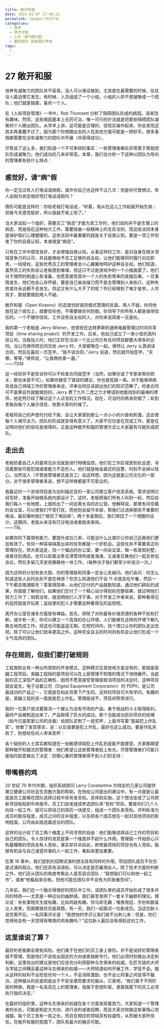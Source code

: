 ```yaml
---
title: 敞开和服
date: 2021-01-07 17:48:22
permalink: /pages/702574/
categories:
  - 技术
  - 技术文档
  - 人件（原书第3版）
  - 第四部分 高效团队养成
tags:
  - 
---
```

# 27 敞开和服

培养有凝聚力的团队并不容易，没人可以保证做到，尤其是在最需要的时候，往往没人能迫使它发生。有时候，人员组成了一个小组，小组的人却不想凝聚成一个团队；他们就是独狼，喜欢一个人。

在《人和项目管理》一书中，Rob Thomsett 分析了阻碍团队形成的病因。读来饶有趣味。然而，这些病因基本上无药可治，唯一可行的疗法就是将那些阻碍团队凝聚的个人踢出团队。从学术上讲，这可能是合理的，但现实操作起来，你会发现这其实再愚蠢不过了。因为那个你想踢出去的人在其他方面可能是一把好手。很多事情都需要在没有凝聚力的团队中开展（并获得成功）。

尽管说了这么多，我们知道一个不可争辩的事实：一些管理者确实非常善于帮助团队形成凝聚力。他们成功的几率非常高。本章，我们会分析一下这种以团队为导向的管理者有些什么特点：

## 感觉好，请“病”假

你一定见过有人打电话请病假，或许你自己也这样干过几次：但是你可曾想过，有人会因为状态很好而打电话请假吗？

情形可能是这样的：你给老板打电话说，“听着，我从在这儿工作起就开始生病；但我今天感觉挺好，所以我就不来上班了。”

当大家谈起一个组织，需要员工“病态”才能为其工作时，他们说的并不是生理上的病态，而是指在这种地方工作，需要扭曲一些精神上的生存法则，而这些法则本身是保护我们心理健康的。这些法则中最重要的就是关于自我认知。要是一项工作伤害了你的自我认知，本身就是“病态”。

只有在工作中感觉良好，才会增强自我认知。从事这样的工作，是对自身在相关领域竞争力的认可，并且能够给予员工足够的自主权，让他们能够同时履行对应职责。一经授权，这些优秀员工的管理者会小心翼翼地呵护这种自主权。他们知道，虽然员工的失败会让老板感到难堪，但这只不过是游戏中的一个小插曲罢了。他们对于偶然的倒退心有准备，也愿意接受其中一个人的失败带来的直接后果。一旦事情发生，他们也会心存怀疑，要是自己亲自操刀而不是去管理别人来执行，这种失败或许永远都不会发生。但这又有什么大不了的呢？你已经做到了唯才是举，人尽其才，那就要做到用人不疑。

敞开和服（Open Kiraono）的态度恰好是防御式管理的反面。用人不疑，你将他放在这个岗位上，就要信任他，不需要做任何防御。你领导下的所有人都是值得信任的。一个不被你信任，工作没有自主权的人，对你来说简直一无是处。

我的第一个老板是 Jerry Wiener，他曾经在达特茅斯的通用电器管理过时间共享项目（time sharing project）的开发工作。后来，他自己成立了一家小型的高科技公司。当我加入时，他们正好在洽谈一个比公司已有任何项目都要大得多的合同。当公司律师把合同交给 Jerry 时，大家都聚在一起。律师让 Jerry 认真阅读合同，然后在最后一页签字。“我不读合同，”Jerry 说道，然后就开始签字。“天哪，等等，”律师说，“让我再检查一遍。”  
——TDM

这一经验并不是告诉你可以不检查合同就签字（当然，如果你请了专家来帮你把关，那也未尝不可）。如果你接受了错误的建议，你也是死路一条。对于能够熟练完成自己领域工作的管理者来说，评审合同应该超出他们的知识范畴了。检查合同可不是靠自负就能做到的。Jerry 费了九牛二虎之力才聘请到他能找到的最棒的律师，他定然已经了解过这个人过去的工作情况。现在，可没时间再来防御了；轮到老板向每个人展示信任、依靠大家的时候了。

老板将自己的声誉托付给下属，会让大家感到那么一点小小的兴奋和刺激。这会使每个人竭尽全力。团队的形成就变得有意义了。大家不仅仅是在完成工作，更是在证明对他们的信任是值得的。正是这种敞开和服的管理方式让大家最有可能形成团队。

## 走出去

老板防着自己人的最常见办法就是进行物理监控。他们在工作区域里到处巡逻，寻找着那些可能犯错或者能力不足的人。他们就是帕金森式的巡警，时刻不会掉以轻心。当然没人（不管是管理者还是员工）会这样想，因为这就是公司文化的一部分。对于很多管理者来说，想不这样做都是不可思议的。

我最近的一个咨询项目是为加利福尼亚的一家公司建立客户信息系统。需求说明已经写好，准备开始做系统内部设计了。这时，老板把我们所有人叫到一起，然后给我们每人一张地图，上面标出了一间远离长岛的办公室。他解释说，那里有间空着的会议室，可以使我们不受打扰，而他则会留守本部，帮我们过滤掉那些不重要的电话。最后嘱咐我们“做完了再回来”。两个多星期后，我们带回了一个很酷的设计。这期间，老板从来没有打过电话或者跑来查岗。  
——TRL

如果你的下属很有能力，要提升成功几率，可能没什么比偶尔让你自己远离他们更加有效了。任何一种容易隔离出来的任务都是一个好机会。这些任务不需要真正的管理存在。把大家送走，找一个偏远的办公室，要一间会议室，租一栋度假别墅，或者住到酒店。也可以趁着淡季去滑雪场所或者海滩。又或者召集他们一起去参加会议，然后多留几天安安静静地一块工作。（每种法子我们都至少听说过一次。）

因为这样的计划有些大胆，你的管理层和同事一定会心生疑问。他们会问：你怎么知道这些人此时此刻不是在神游？你怎么知道他们不会 11 点就去吃午餐，然后一下午都去喝酒聊天？答案很简单，从他们交付的产品就能知道。通过他们耕耘的成果，你就能了解他们。如果他们交付了一个精心设计得到的完整结果，就证明他们努力工作了；倘若没有，就说明他们人浮于事。对于开发工作者来说，那种看得见的监控就是开玩笑；监狱里的犯人才需要这种看得见的监控呢。

离开办公室在诸多方面皆有裨益。首先，排除了对你最有价值资源的各种干扰和打断。或许有一天，你可以建立一个高效的办公环境，人们能够在这样的环境下朝九晚五地完成工作。但这也可能遥遥无期。在短时间内，找个借口让你的团队走出去吧。除了可以让他们效率更高之外，这种完全自主的时间则有机会让他们形成一个士气高昂的团队。

## 存在规则，但我们要打破规则

工程类职业有一种众所周知的开发模式，这种模式在其他地方是没有的，那就是臭鼬工程项目。臭鼬工程指的是项目可以在上层管理不知情的情况下悄悄展开。当底层的员工深信产品的正确性，因而不愿意接受管理层取消项目的决定时，这种项目就会诞生。电子设备公司（Digital Equipment Corporation）的 PDPII，是公司最成功的产品之一，它就是在如此背景下产生的。这样的项目可大有学问。有趣的是，臭鼬工程的另一面就是犯上作乱。管理层说不，项目却照常进行。

我的一位客户尝试着取消一个被认为没有市场的产品。勇于挑战的斗士取得胜利，最终产品被制造出来了。产品取得了巨大的成功。那个没能成功扼杀项目的经理（如今已是那家公司的总裁）给团队定制了一座奖杯，上面书写着“首届犯上作乱奖”。他做了发奖感言，说：以后谁要是犯上作乱，最好也这么成功。要是作乱失败了，别想给任何人带来奖杯：

各个级别的人士其实都知道在一些敏感领域犯上作乱到底能不能接受。大家都期望那种敞开和服式的管理者：他们希望让这些管理者脸上有光，尽管管理者们可能只是临时起意做出了决定：防御心重的管理者得不到人们的支持：

## 带嘴唇的鸡

20 世纪 70 年代中期，组织系统顾问 Larry Constantine 为特定的几家公司提供建立健康公司社会生态圈方面的帮助。在他给公司提出的建议中，有一点就是让最底层员工能够在团队选择过程中具有发言权。具体到实施，这个想法变成了公司把新项目粘贴到中央报亭。员工们自发组成参选团队来“竞标”项目。要是你们几个人向往一起工作，就可以把自己的简历一块提交，组成一个团队来竞标。评判标准为成员的胜任程度，成员之间的互补程度，以及把各个成员放在一起对其他项目的影响程度。公司由此挑选最适合的团队。

这样的设计给了员工两个维度上不同寻常的自由：他们能够选择自己工作的项目和自己的团队。令人惊讶的发现是第一个维度并不起什么作用。管理层一开始担心只有最耀眼的项目会有人竞标，事实却并非如此，即使最烦琐的项目也有人竞标。能够有机会与自己渴望共事的人一起工作，看起来更加重要。

在第 16 章中，我们提到的招聘试演的想法具有同样的作用。项目团队成员不仅仅是试演的观众，他们还具有话语权，可以决定是否雇用此人。除了技术方面的判断之外，他们还从团队的角度考察此人是否适合团队：“我想我们可以和他一起工作”，或者“他看起来合格，但他可能在团队中不会有大的发展空间”。

几年前，我们在一个融合得很好的团队中工作。该团队里的成员开始形成了很多共同的特质——尤其是一种近似的幽默感。我们甚至发明了一套关于幽默的理论。理论说：有些事物天生就有趣，比如鸡就有趣，但马却无趣；嘴唇很逗，手肘和膝盖让人发笑，但肩膀就仅仅是肩膀。有一天，我们一起面试一位新成员。当这位新人说完离开后，一名同事评论道：“我想他的学识让我们挑不出刺儿来：但是，你们觉得他会有一天觉得有嘴唇的鸡有趣吗？”这位新人最后没有得到这份工作。

## 这里谁说了算？

最好的老板都会冒些风险。他们勇于在他们的员工身上冒险。并不是说好的管理者就不管理，而是他们不会给出固定的方向或者独断专行。他们必须时刻做出决定和判断。这里给出的建议是他们应该充分利用那种与生俱来的权威。在匠艺级的大师与学徒之间横亘着这种与生俱来的权威——大师知道如何开展工作，学徒不会。服从这样的权利不会贬低任何一个人，不会消除激励，也不会让同事之间变得不融洽。这种服从的反面则是出于不安全感而要求的服从，它表明，“我们属于不同阶层的种族，我是一名高高在上的管理者。我属于思想阶层，隶属我麾下的员工必须执行我的决定。”

在最好的组织里，这种与生俱来的权威在各个方面发挥着效力。大家知道一个管理者的长处，可能是制定大方向、进行谈判或者招聘，而且大家对他做这些事情心悦诚服。每个员工皆有一技之长，而且在相应的领域具有权威性，从而被大家所信任。在敞开和服的氛围下，团队有最大的融合可能。
